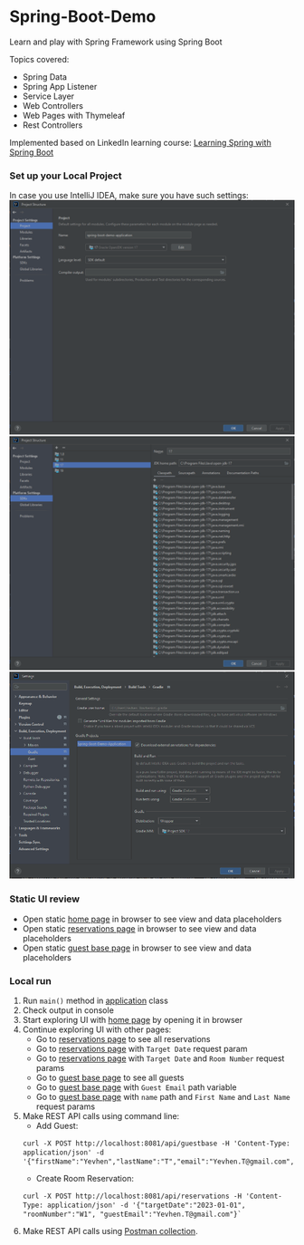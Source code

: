 # Spring-Boot-Demo
Learn and play with Spring Framework using Spring Boot

Topics covered:
- Spring Data
- Spring App Listener
- Service Layer
- Web Controllers
- Web Pages with Thymeleaf
- Rest Controllers

Implemented based on LinkedIn learning course:
[Learning Spring with Spring Boot](https://www.linkedin.com/learning/learning-spring-with-spring-boot-13886371)

### Set up your Local Project
In case you use IntelliJ IDEA, make sure you have such settings:
![](picture/IntelliJ-IDEA-settings-1.PNG)
![](picture/IntelliJ-IDEA-settings-2.PNG)
![](picture/IntelliJ-IDEA-settings-3.PNG)

### Static UI review
- Open static [home page](Hotel-Spring-Boot-App/src/main/resources/static/index.html) in browser to see view and data placeholders
- Open static [reservations page](Hotel-Spring-Boot-App/src/main/resources/templates/room_reservations.html) in browser to see view and data placeholders
- Open static [guest base page](Hotel-Spring-Boot-App/src/main/resources/templates/guest_base.html) in browser to see view and data placeholders

### Local run
1. Run `main()` method in [application](src/main/java/com/yevhent/springbootdemo/SpringBootDemoApplication.java) class
1. Check output in console
1. Start exploring UI with [home page](http://localhost:8081) by opening it in browser
1. Continue exploring UI with other pages:
   - Go to [reservations page](http://localhost:8081/reservations) to see all reservations
   - Go to [reservations page](http://localhost:8081/reservations?targetDate=2022-01-01) with `Target Date` request param
   - Go to [reservations page](http://localhost:8081/reservations?targetDate=2022-01-01&roomNumber=C1) with `Target Date` and `Room Number` request params
   - Go to [guest base page](http://localhost:8081/guestbase) to see all guests
   - Go to [guest base page](http://localhost:8081/guestbase/radams1v@xinhuanet.com) with `Guest Email` path variable
   - Go to [guest base page](http://localhost:8081/guestbase/name?firstName=Roy&lastName=Adams) with  `name` path and `First Name` and `Last Name` request params
1. Make REST API calls using command line:
   - Add Guest:<br> 
   ```
   curl -X POST http://localhost:8081/api/guestbase -H 'Content-Type: application/json' -d '{"firstName":"Yevhen","lastName":"T","email":"Yevhen.T@gmail.com","address":"House","country":"UA","state":"L","phoneNumber":"123456789"}'
   ```
   - Create Room Reservation:<br>
   ```
   curl -X POST http://localhost:8081/api/reservations -H 'Content-Type: application/json' -d '{"targetDate":"2023-01-01", "roomNumber":"W1", "guestEmail":"Yevhen.T@gmail.com"}`
   ```
1. Make REST API calls using [Postman collection](Hotel-Spring-Boot-App/postman/API-requests.json).